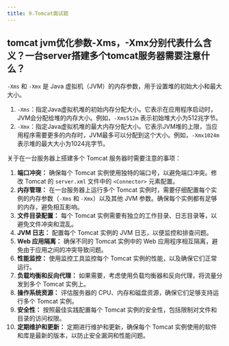 ```yaml
---
title: 9.Tomcat面试题
---
```

## tomcat jvm优化参数-Xms，-Xmx分别代表什么含义？一台server搭建多个tomcat服务器需要注意什么？

`-Xms` 和 `-Xmx` 是 Java 虚拟机（JVM）的内存参数，用于设置堆的初始大小和最大大小。

1. `-Xms`：指定Java虚拟机堆的初始内存分配大小。它表示在应用程序启动时，JVM会分配给堆的内存大小。例如，`-Xms512m` 表示初始堆大小为512兆字节。
2. `-Xmx`：指定Java虚拟机堆的最大内存分配大小。它表示JVM堆的上限，当应用程序需要更多的内存时，JVM最多可以分配到这个大小。例如，`-Xmx1024m` 表示堆的最大大小为1024兆字节。

关于在一台服务器上搭建多个 Tomcat 服务器时需要注意的事项：

1. **端口冲突：** 确保每个 Tomcat 实例使用独特的端口号，以避免端口冲突。修改 Tomcat 的 `server.xml` 文件中的 `<Connector>` 元素配置。
2. **内存管理：** 在一台服务器上运行多个 Tomcat 实例时，需要仔细配置每个实例的内存参数（`-Xms` 和 `-Xmx`）以及其他 JVM 参数。确保每个实例都有足够的内存，避免相互影响。
3. **文件目录配置：** 每个 Tomcat 实例需要有独立的工作目录、日志目录等，以避免文件冲突和混乱。
4. **JVM 日志：** 配置每个 Tomcat 实例的 JVM 日志，以便监控和排查问题。
5. **Web 应用隔离：** 确保不同的 Tomcat 实例中的 Web 应用程序相互隔离，避免由于应用之间的冲突导致问题。
6. **性能监控：** 使用监控工具监控每个 Tomcat 实例的性能，以及确保它们正常运行。
7. **负载均衡和反向代理：** 如果需要，考虑使用负载均衡器和反向代理，将流量分发到多个 Tomcat 实例上。
8. **操作系统资源：** 评估服务器的 CPU、内存和磁盘资源，确保它们足够支持运行多个 Tomcat 实例。
9. **安全性：** 按照最佳实践配置每个 Tomcat 实例的安全性，包括限制对文件和目录的访问权限。
10. **定期维护和更新：** 定期进行维护和更新，确保每个 Tomcat 实例使用的软件和库是最新的版本，以防止安全漏洞和性能问题。
